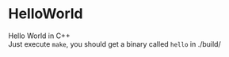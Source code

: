 # HelloWorld
Hello World in C++</br>
Just execute `make`, you should get a binary called `hello` in ./build/
